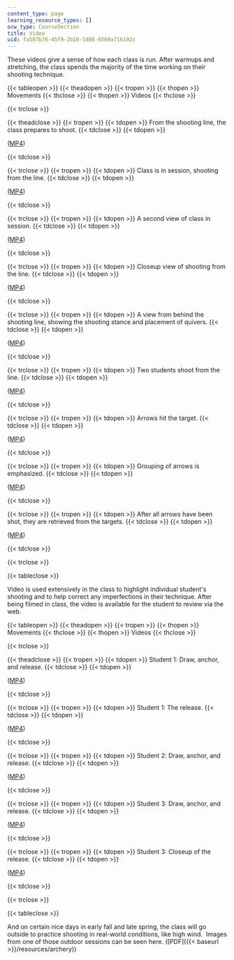 ```yaml
---
content_type: page
learning_resource_types: []
ocw_type: CourseSection
title: Video
uid: fa507b76-45f9-2b10-1d86-6569a716192c
---
```


These videos give a sense of how each class is run. After warmups and stretching, the class spends the majority of the time working on their shooting technique. 

{{< tableopen >}}
{{< theadopen >}}
{{< tropen >}}
{{< thopen >}}
Movements
{{< thclose >}}
{{< thopen >}}
Videos
{{< thclose >}}

{{< trclose >}}

{{< theadclose >}}
{{< tropen >}}
{{< tdopen >}}
From the shooting line, the class prepares to shoot.
{{< tdclose >}}
{{< tdopen >}}


([MP4](http://archive.org/download/MITPE.730S06/MOV0C3-220k_512kb.mp4))


{{< tdclose >}}

{{< trclose >}}
{{< tropen >}}
{{< tdopen >}}
Class is in session, shooting from the line.
{{< tdclose >}}
{{< tdopen >}}


([MP4](http://www.archive.org/download/MITPE.730S06/MOV0C2-220k_512kb.mp4))


{{< tdclose >}}

{{< trclose >}}
{{< tropen >}}
{{< tdopen >}}
A second view of class in session.
{{< tdclose >}}
{{< tdopen >}}


([MP4](http://www.archive.org/download/MITPE.730S06/MOV0B1-220k_512kb.mp4))


{{< tdclose >}}

{{< trclose >}}
{{< tropen >}}
{{< tdopen >}}
Closeup view of shooting from the line.
{{< tdclose >}}
{{< tdopen >}}


([MP4](http://www.archive.org/download/MITPE.730S06/MOV0C7-220k_512kb.mp4))


{{< tdclose >}}

{{< trclose >}}
{{< tropen >}}
{{< tdopen >}}
A view from behind the shooting line, showing the shooting stance and placement of quivers.
{{< tdclose >}}
{{< tdopen >}}


([MP4](http://www.archive.org/download/MITPE.730S06/MOV0C6-220k_512kb.mp4))


{{< tdclose >}}

{{< trclose >}}
{{< tropen >}}
{{< tdopen >}}
Two students shoot from the line.
{{< tdclose >}}
{{< tdopen >}}


([MP4](http://www.archive.org/download/MITPE.730S06/MOV0C1-220k_512kb.mp4))


{{< tdclose >}}

{{< trclose >}}
{{< tropen >}}
{{< tdopen >}}
Arrows hit the target.
{{< tdclose >}}
{{< tdopen >}}


([MP4](http://www.archive.org/download/MITPE.730S06/MOV0B6-220k_512kb.mp4))


{{< tdclose >}}

{{< trclose >}}
{{< tropen >}}
{{< tdopen >}}
Grouping of arrows is emphasized.
{{< tdclose >}}
{{< tdopen >}}


([MP4](http://www.archive.org/download/MITPE.730S06/MOV0B7-220k_512kb.mp4))


{{< tdclose >}}

{{< trclose >}}
{{< tropen >}}
{{< tdopen >}}
After all arrows have been shot, they are retrieved from the targets.
{{< tdclose >}}
{{< tdopen >}}


([MP4](http://www.archive.org/download/MITPE.730S06/MOV0D8-220k_512kb.mp4))


{{< tdclose >}}

{{< trclose >}}

{{< tableclose >}}

Video is used extensively in the class to highlight individual student's shooting and to help correct any imperfections in their technique. After being filmed in class, the video is available for the student to review via the web.

{{< tableopen >}}
{{< theadopen >}}
{{< tropen >}}
{{< thopen >}}
Movements
{{< thclose >}}
{{< thopen >}}
Videos
{{< thclose >}}

{{< trclose >}}

{{< theadclose >}}
{{< tropen >}}
{{< tdopen >}}
Student 1: Draw, anchor, and release.
{{< tdclose >}}
{{< tdopen >}}


([MP4](http://www.archive.org/download/MITPE.730S06/MOV0BB-220k_512kb.mp4))


{{< tdclose >}}

{{< trclose >}}
{{< tropen >}}
{{< tdopen >}}
Student 1: The release.
{{< tdclose >}}
{{< tdopen >}}


([MP4](http://archive.org/download/MITPE.730S06/MOV0B2-220k_512kb.mp4))


{{< tdclose >}}

{{< trclose >}}
{{< tropen >}}
{{< tdopen >}}
Student 2: Draw, anchor, and release.
{{< tdclose >}}
{{< tdopen >}}


([MP4](http://www.archive.org/download/MITPE.730S06/MOV0CD-220k_512kb.mp4))


{{< tdclose >}}

{{< trclose >}}
{{< tropen >}}
{{< tdopen >}}
Student 3: Draw, anchor, and release.
{{< tdclose >}}
{{< tdopen >}}


([MP4](http://www.archive.org/download/MITPE.730S06/MOV0D1-220k_512kb.mp4))


{{< tdclose >}}

{{< trclose >}}
{{< tropen >}}
{{< tdopen >}}
Student 3: Closeup of the release.
{{< tdclose >}}
{{< tdopen >}}


([MP4](http://www.archive.org/download/MITPE.730S06/MOV0D2-220k_512kb.mp4))


{{< tdclose >}}

{{< trclose >}}

{{< tableclose >}}

And on certain nice days in early fall and late spring, the class will go outside to practice shooting in real-world conditions, like high wind.  Images from one of those outdoor sessions can be seen here. ([PDF]({{< baseurl >}}/resources/archery))